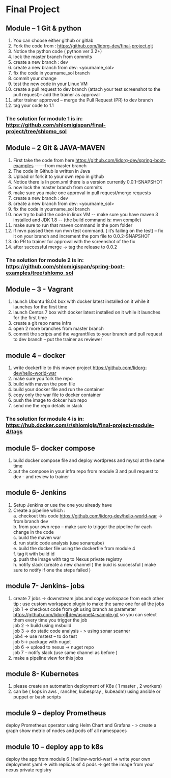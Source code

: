 # **Final Project** 

## Module – 1 Git & python  
1. You can choose either github or gitlab   
2. Fork the code from : https://github.com/lidorg-dev/final-project.git  
3. Notice the python code ( python ver 3.2+)  
4. lock the master branch from commits  
5. create a new branch : dev  
6. create a new branch from dev: <yourname_sol>  
7. fix the code in yourname_sol branch  
8. commit your change  
9. test the new code in your Linux VM  
10. create a pull request to dev branch (attach your test screenshot to the pull request)– add the trainer as approval  
11. after trainer approved – merge the Pull Request (PR) to dev branch  
12. tag your code to 1.1  


### The solution for module 1 is in: https://github.com/shlomigispan/final-project/tree/shlomo_sol  

## Module – 2 Git & JAVA-MAVEN  
1. First take the code from here https://github.com/lidorg-dev/spring-boot-examples -----from master branch  
2. The code in Github is written in Java  
3. Upload or fork it to your own repo in github  
4. Notice there is In pom.xml there is a version currently 0.0.1-SNAPSHOT  
5. now lock the master branch from commits  
6. make sure you make one approval in pull request/merge requests  
7. create a new branch : dev  
8. create a new branch from dev: <yourname_sol>  
9. fix the code in yourname_sol branch  
10. now try to build the code in linux VM -- make sure you have maven 3 installed and JDK 1.8 -- (the build command is: mvn compile) 
11. make sure to run that maven command in the pom folder  
12. if mvn passed then run mvn test command. ( it’s failing on the test) – fix it on your branch and increment the pom file to 0.0.2-SNAPSHOT  
13. do PR to trainer for approval with the screenshot of the fix  
14. after successful merge -> tag the release to 0.0.2  

### The solution for module 2 is in: https://github.com/shlomigispan/spring-boot-examples/tree/shlomo_sol

## Module – 3 - Vagrant
1. launch Ubuntu 18.04 box with docker latest installed on it while it launches for the first time  
2. launch Centos 7 box with docker latest installed on it while it launches for the first time  
3. create a git repo name infra  
4. open 2 more branches from master branch  
5. commit the scripts and the vagrantfiles to your branch and pull request to dev branch – put the trainer as reviewer  
## module 4 – docker
1. write dockerfile to this maven project https://github.com/lidorg-dev/hello-world-war  
2. make sure you fork the repo  
3. build with maven the pom file  
4. build your docker file and run the container  
5. copy only the war file to docker container  
6. push the image to dokcer hub repo  
7. send me the repo details in slack  

### The solution for module 4 is in: https://hub.docker.com/r/shlomigis/final-project-module-4/tags

## module 5- docker compose
1. build docker compose file and deploy wordpress and mysql at the same time  
2. put the compose in your infra repo from module 3 and pull request to dev - and review to trainer  
## module 6- Jenkins
1. Setup Jenkins or use the one you already have  
2. Create a pipeline which :  
  a. checkout this code https://github.com/lidorg-dev/hello-world-war -> from branch dev  
  b. from your own repo – make sure to trigger the pipeline for each change in the code  
  c. build the maven war  
  d. run static code analysis (use sonarqube)  
  e. build the docker file using the dockerfile from module 4  
  f. tag it with build id  
  g. push the image with tag to Nexus private registry  
  h. notify slack (create a new channel ) the buid is successful ( make sure to notify if one the steps failed )  
## module 7- Jenkins- jobs
1. create 7 jobs -> downstream jobs and copy workspace from each other  
tip : use custom workspace plugin to make the same one for all the jobs  
job 1 -> checkout code from git using branch as parameter https://github.com/lidorgdev/aspnet4-sample.git so you can select them every time you trigger the job  
job 2 -> build using msbuild  
job 3 -> do static code analysis - > using sonar scanner  
job4 -> use mstest – to do test  
job 5-> package with nuget  
job 6 -> upload to nexus -> nuget repo  
job 7 – notify slack (use same channel as before )  
2. make a pipeline view for this jobs  
## module 8- Kubernetes
1. please create an automation deployment of K8s ( 1 master , 2 workers)
2. can be ( kops in aws , rancher, kubespray , kubeadm) using ansible or puppet or bash scripts
## module 9 – deploy Prometheus 
deploy Prometheus operator using Helm Chart and Grafana - > create a graph show metric of 
nodes and pods off all namespaces 
## module 10 – deploy app to k8s
deploy the app from module 6 ( hellow-world-war) -> write your own deployment yaml -> 
with replicas of 4 pods -> get the image from your nexus private registry
